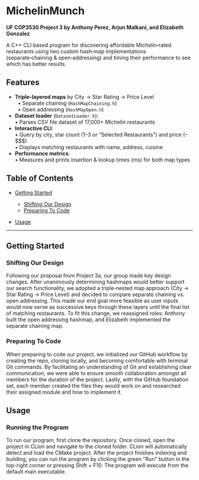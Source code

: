   # MichelinMunch
  **UF COP3530 Project 3 by Anthony Perez, Arjun Malkani, and Elizabeth Gonzalez**

A C++ CLI based program for discovering affordable Michelin‑rated restaurants using two custom hash‑map implementations (separate‑chaining & open‑addressing) and timing their performance to see which has better results.

## Features

- **Triple‑layered maps** by City → Star Rating → Price Level   
  &nbsp;&nbsp;• Separate chaining (`HashMapChaining.h`)  
  &nbsp;&nbsp;• Open addressing (`HashMapOpen.h`)  
- **Dataset loader** (`DatasetLoader.h`):  
  • Parses CSV file dataset of 17,000+ Michelin restaurants
- **Interactive CLI**:  
  • Query by city, star count (1–3 or “Selected Restaurants”) and price ($–$$$$)  
  • Displays matching restaurants with name, address, cuisine
- **Performance metrics**:  
  • Measures and prints insertion & lookup times (ms) for both map types

## Table of Contents

- [Getting Started](#getting-started)
   - [Shifting Our Design](#shifting-our-design)
   - [Preparing To Code](#preparing-to-code)
		
- [Usage](#usage)  
---

## Getting Started

### Shifting Our Design ###
Following our proposal from Project 3a, our group made key design changes. After unanimously determining hashmaps would better support our search functionality, we adopted a triple‑nested map approach (City → Star Rating → Price Level) and decided to compare separate chaining vs. open addressing. This made our end goal more feasible as user inputs would now serve as successive keys through these layers until the final list of matching restaurants. To fit this change, we reassigned roles: Anthony built the open addressing hashmap, and Elizabeth implemented the separate chaining map.

### Preparing To Code ###
When preparing to code our project, we initialized our GitHub workflow by creating the repo, cloning locally, and becoming comfortable with terminal Git commands. By facilitating an understanding of Git and establishing clear communication, we were able to ensure smooth collaboration amongst all members for the duration of the project. Lastly, with the GitHub foundation set, each member created the files they would work on and researched their assigned module and how to implement it. 

## Usage
### Running the Program ##
To run our program, first clone the repository. Once cloned, open the project in CLion and navigate to the cloned folder.  CLion will automatically detect and load the CMake project. After the project finishes indexing and building, you can run the program by clicking the green "Run" button in the top-right corner or pressing Shift + F10. The program will execute from the default main executable.
